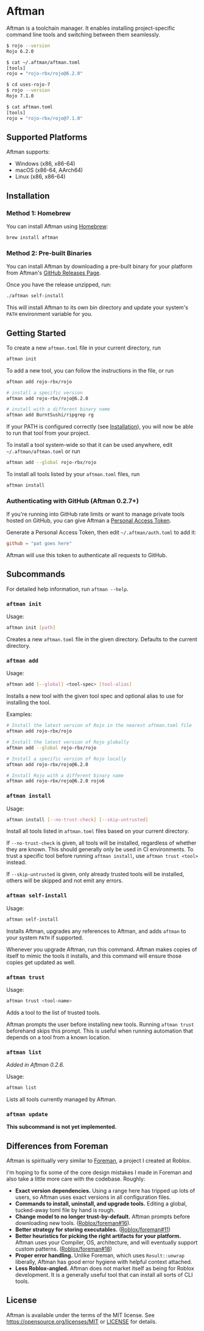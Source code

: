 # Aftman
Aftman is a toolchain manager. It enables installing project-specific command line tools and switching between them seamlessly.

```bash
$ rojo --version
Rojo 6.2.0

$ cat ~/.aftman/aftman.toml
[tools]
rojo = "rojo-rbx/rojo@6.2.0"

$ cd uses-rojo-7
$ rojo --version
Rojo 7.1.0

$ cat aftman.toml
[tools]
rojo = "rojo-rbx/rojo@7.1.0" 
```

## Supported Platforms
Aftman supports:

- Windows (x86, x86-64)
- macOS (x86-64, AArch64)
- Linux (x86, x86-64)

## Installation
### Method 1: Homebrew
You can install Aftman using [Homebrew](https://brew.sh/):

```bash
brew install aftman
```

### Method 2: Pre-built Binaries
You can install Aftman by downloading a pre-built binary for your platform from Aftman's [GitHub Releases Page](https://github.com/LPGhatguy/aftman/releases).

Once you have the release unzipped, run:

```bash
./aftman self-install
```

This will install Aftman to its own bin directory and update your system's `PATH` environment variable for you.

## Getting Started
To create a new `aftman.toml` file in your current directory, run

```bash
aftman init
```

To add a new tool, you can follow the instructions in the file, or run

```bash
aftman add rojo-rbx/rojo

# install a specific version
aftman add rojo-rbx/rojo@6.2.0

# install with a different binary name
aftman add BurntSushi/ripgrep rg
```

If your PATH is configured correctly (see [Installation](#installation)), you will now be able to run that tool from your project.

To install a tool system-wide so that it can be used anywhere, edit `~/.aftman/aftman.toml` or run

```bash
aftman add --global rojo-rbx/rojo
```

To install all tools listed by your `aftman.toml` files, run

```bash
aftman install
```

### Authenticating with GitHub (Aftman 0.2.7+)
If you're running into GitHub rate limits or want to manage private tools hosted on GitHub, you can give Aftman a [Personal Access Token][pat].

Generate a Personal Access Token, then edit `~/.aftman/auth.toml` to add it:

```toml
github = "pat goes here"
```

Aftman will use this token to authenticate all requests to GitHub.

[pat]: https://docs.github.com/en/authentication/keeping-your-account-and-data-secure/creating-a-personal-access-token

## Subcommands
For detailed help information, run `aftman --help`.

### `aftman init`
Usage:

```bash
aftman init [path]
```

Creates a new `aftman.toml` file in the given directory. Defaults to the current directory.

### `aftman add`
Usage:

```bash
aftman add [--global] <tool-spec> [tool-alias]
```

Installs a new tool with the given tool spec and optional alias to use for installing the tool.

Examples:

```bash
# Install the latest version of Rojo in the nearest aftman.toml file
aftman add rojo-rbx/rojo

# Install the latest version of Rojo globally
aftman add --global rojo-rbx/rojo

# Install a specific version of Rojo locally
aftman add rojo-rbx/rojo@6.2.0

# Install Rojo with a different binary name
aftman add rojo-rbx/rojo@6.2.0 rojo6
```

### `aftman install`
Usage:

```bash
aftman install [--no-trust-check] [--skip-untrusted]
```

Install all tools listed in `aftman.toml` files based on your current directory.

If `--no-trust-check` is given, all tools will be installed, regardless of whether they are known. This should generally only be used in CI environments. To trust a specific tool before running `aftman install`, use `aftman trust <tool>` instead.

If `--skip-untrusted` is given, only already trusted tools will be installed, others will be skipped and not emit any errors.

### `aftman self-install`
Usage:

```bash
aftman self-install
```

Installs Aftman, upgrades any references to Aftman, and adds `aftman` to your system `PATH` if supported.

Whenever you upgrade Aftman, run this command. Aftman makes copies of itself to mimic the tools it installs, and this command will ensure those copies get updated as well.

### `aftman trust`
Usage:

```bash
aftman trust <tool-name>
```

Adds a tool to the list of trusted tools.

Aftman prompts the user before installing new tools. Running `aftman trust` beforehand skips this prompt. This is useful when running automation that depends on a tool from a known location.

### `aftman list`
*Added in Aftman 0.2.6.*

Usage:

```bash
aftman list
```

Lists all tools currently managed by Aftman.

### `aftman update`
**This subcommand is not yet implemented.**

## Differences from Foreman
Aftman is spiritually very similar to [Foreman], a project I created at Roblox.

I'm hoping to fix some of the core design mistakes I made in Foreman and also take a little more care with the codebase. Roughly:

* **Exact version dependencies.** Using a range here has tripped up lots of users, so Aftman uses exact versions in all configuration files.
* **Commands to install, uninstall, and upgrade tools.** Editing a global, tucked-away toml file by hand is rough.
* **Change model to no longer trust-by-default.** Aftman prompts before downloading new tools. ([Roblox/foreman#16]).
* **Better strategy for storing executables.** ([Roblox/foreman#11])
* **Better heuristics for picking the right artifacts for your platform.** Aftman uses your Compiler, OS, architecture, and will eventually support custom patterns. ([Roblox/foreman#18])
* **Proper error handling.** Unlike Foreman, which uses `Result::unwrap` liberally, Aftman has good error hygiene with helpful context attached.
* **Less Roblox-angled.** Aftman does not market itself as being for Roblox development. It is a generally useful tool that can install all sorts of CLI tools.

[Foreman]: https://github.com/Roblox/foreman
[Roblox/foreman#11]: https://github.com/Roblox/foreman/issues/11
[Roblox/foreman#16]: https://github.com/Roblox/foreman/issues/16
[Roblox/foreman#18]: https://github.com/Roblox/foreman/issues/18

## License
Aftman is available under the terms of the MIT license. See <https://opensource.org/licenses/MIT> or [LICENSE](LICENSE) for details.
